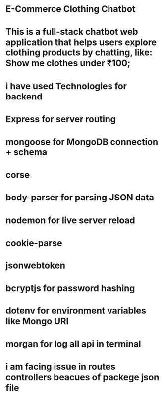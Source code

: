 # E-Commerce Clothing Chatbot
# This is a full-stack chatbot web application that helps users explore **clothing products** by chatting, like: Show me clothes under ₹100; 


# i have used Technologies for backend
# Express for server routing
# mongoose for MongoDB connection + schema
# corse
# body-parser for parsing JSON data
# nodemon for live server reload
# cookie-parse
# jsonwebtoken
# bcryptjs for password hashing
# dotenv for  environment variables like Mongo URI
# morgan for log all api in terminal
# i am facing issue in routes controllers beacues of packege json file  
